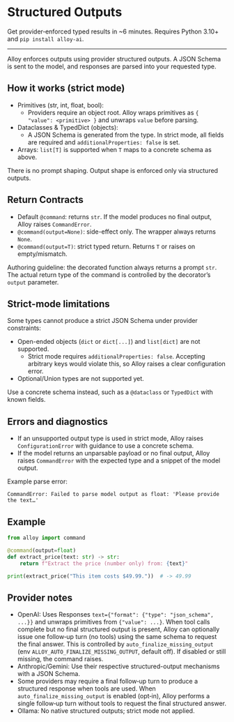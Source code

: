 # Structured Outputs

Get provider‑enforced typed results in ~6 minutes. Requires Python 3.10+ and `pip install alloy-ai`.

---

Alloy enforces outputs using provider structured outputs. A JSON Schema is sent to the model, and responses are parsed into your requested type.

## How it works (strict mode)

- Primitives (str, int, float, bool):
  - Providers require an object root. Alloy wraps primitives as `{ "value": <primitive> }` and unwraps `value` before parsing.
- Dataclasses & TypedDict (objects):
  - A JSON Schema is generated from the type. In strict mode, all fields are required and `additionalProperties: false` is set.
- Arrays: `list[T]` is supported when `T` maps to a concrete schema as above.

There is no prompt shaping. Output shape is enforced only via structured outputs.

## Return Contracts

- Default `@command`: returns `str`. If the model produces no final output, Alloy raises `CommandError`.
- `@command(output=None)`: side-effect only. The wrapper always returns `None`.
- `@command(output=T)`: strict typed return. Returns `T` or raises on empty/mismatch.

Authoring guideline: the decorated function always returns a prompt `str`. The actual return type of the command is controlled by the decorator’s `output` parameter.

## Strict-mode limitations

Some types cannot produce a strict JSON Schema under provider constraints:

- Open-ended objects (`dict` or `dict[...]`) and `list[dict]` are not supported.
  - Strict mode requires `additionalProperties: false`. Accepting arbitrary keys would violate this, so Alloy raises a clear configuration error.
- Optional/Union types are not supported yet.

Use a concrete schema instead, such as a `@dataclass` or `TypedDict` with known fields.

## Errors and diagnostics

- If an unsupported output type is used in strict mode, Alloy raises `ConfigurationError` with guidance to use a concrete schema.
- If the model returns an unparsable payload or no final output, Alloy raises `CommandError` with the expected type and a snippet of the model output.

Example parse error:

```
CommandError: Failed to parse model output as float: 'Please provide the text…'
```

## Example

```python
from alloy import command

@command(output=float)
def extract_price(text: str) -> str:
    return f"Extract the price (number only) from: {text}"

print(extract_price("This item costs $49.99."))  # -> 49.99
```

## Provider notes

- OpenAI: Uses Responses `text={"format": {"type": "json_schema", ...}}` and unwraps primitives from `{"value": ...}`. When tool calls complete but no final structured output is present, Alloy can optionally issue one follow‑up turn (no tools) using the same schema to request the final answer. This is controlled by `auto_finalize_missing_output` (env `ALLOY_AUTO_FINALIZE_MISSING_OUTPUT`, default off). If disabled or still missing, the command raises.
- Anthropic/Gemini: Use their respective structured-output mechanisms with a JSON Schema.
- Some providers may require a final follow‑up turn to produce a structured response when tools are used. When `auto_finalize_missing_output` is enabled (opt‑in), Alloy performs a single follow‑up turn without tools to request the final structured answer.
- Ollama: No native structured outputs; strict mode not applied.
